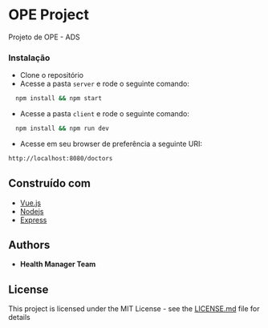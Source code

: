 # OPE Project

Projeto de OPE - ADS

### Instalação
- Clone o repositório
- Acesse a pasta `server` e rode o seguinte comando:
```sh
  npm install && npm start
```

- Acesse a pasta `client` e rode o seguinte comando:
```sh
  npm install && npm run dev
```

- Acesse em seu browser de preferência a seguinte URI:
```sh
http://localhost:8080/doctors
```

## Construído com

* [Vue.js](https://vuejs.org/)
* [Nodejs](https://nodejs.org/en/)
* [Express](http://expressjs.com/)

## Authors

* **Health Manager Team**

## License

This project is licensed under the MIT License - see the [LICENSE.md](LICENSE.md) file for details